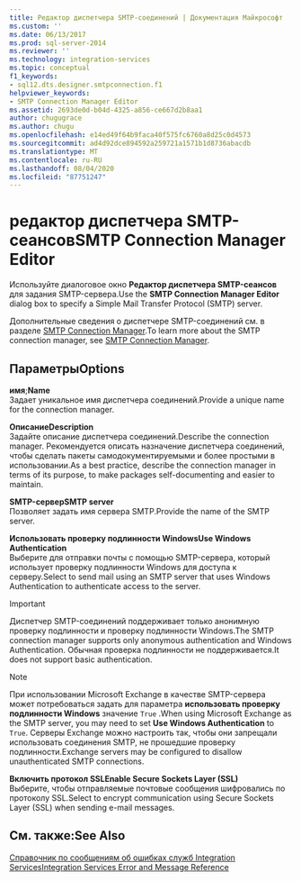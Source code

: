 ```yaml
---
title: Редактор диспетчера SMTP-соединений | Документация Майкрософт
ms.custom: ''
ms.date: 06/13/2017
ms.prod: sql-server-2014
ms.reviewer: ''
ms.technology: integration-services
ms.topic: conceptual
f1_keywords:
- sql12.dts.designer.smtpconnection.f1
helpviewer_keywords:
- SMTP Connection Manager Editor
ms.assetid: 2693de0d-b04d-4325-a856-ce667d2b8aa1
author: chugugrace
ms.author: chugu
ms.openlocfilehash: e14ed49f64b9faca40f575fc6760a8d25c0d4573
ms.sourcegitcommit: ad4d92dce894592a259721a1571b1d8736abacdb
ms.translationtype: MT
ms.contentlocale: ru-RU
ms.lasthandoff: 08/04/2020
ms.locfileid: "87751247"
---
```

# <a name="smtp-connection-manager-editor"></a><span data-ttu-id="c9a5c-102">редактор диспетчера SMTP-сеансов</span><span class="sxs-lookup"><span data-stu-id="c9a5c-102">SMTP Connection Manager Editor</span></span>
  <span data-ttu-id="c9a5c-103">Используйте диалоговое окно **Редактор диспетчера SMTP-сеансов** для задания SMTP-сервера.</span><span class="sxs-lookup"><span data-stu-id="c9a5c-103">Use the **SMTP Connection Manager Editor** dialog box to specify a Simple Mail Transfer Protocol (SMTP) server.</span></span>  
  
 <span data-ttu-id="c9a5c-104">Дополнительные сведения о диспетчере SMTP-соединений см. в разделе [SMTP Connection Manager](connection-manager/smtp-connection-manager.md).</span><span class="sxs-lookup"><span data-stu-id="c9a5c-104">To learn more about the SMTP connection manager, see [SMTP Connection Manager](connection-manager/smtp-connection-manager.md).</span></span>  
  
## <a name="options"></a><span data-ttu-id="c9a5c-105">Параметры</span><span class="sxs-lookup"><span data-stu-id="c9a5c-105">Options</span></span>  
 <span data-ttu-id="c9a5c-106">**имя**;</span><span class="sxs-lookup"><span data-stu-id="c9a5c-106">**Name**</span></span>  
 <span data-ttu-id="c9a5c-107">Задает уникальное имя диспетчера соединений.</span><span class="sxs-lookup"><span data-stu-id="c9a5c-107">Provide a unique name for the connection manager.</span></span>  
  
 <span data-ttu-id="c9a5c-108">**Описание**</span><span class="sxs-lookup"><span data-stu-id="c9a5c-108">**Description**</span></span>  
 <span data-ttu-id="c9a5c-109">Задайте описание диспетчера соединений.</span><span class="sxs-lookup"><span data-stu-id="c9a5c-109">Describe the connection manager.</span></span> <span data-ttu-id="c9a5c-110">Рекомендуется описать назначение диспетчера соединений, чтобы сделать пакеты самодокументируемыми и более простыми в использовании.</span><span class="sxs-lookup"><span data-stu-id="c9a5c-110">As a best practice, describe the connection manager in terms of its purpose, to make packages self-documenting and easier to maintain.</span></span>  
  
 <span data-ttu-id="c9a5c-111">**SMTP-сервер**</span><span class="sxs-lookup"><span data-stu-id="c9a5c-111">**SMTP server**</span></span>  
 <span data-ttu-id="c9a5c-112">Позволяет задать имя сервера SMTP.</span><span class="sxs-lookup"><span data-stu-id="c9a5c-112">Provide the name of the SMTP server.</span></span>  
  
 <span data-ttu-id="c9a5c-113">**Использовать проверку подлинности Windows**</span><span class="sxs-lookup"><span data-stu-id="c9a5c-113">**Use Windows Authentication**</span></span>  
 <span data-ttu-id="c9a5c-114">Выберите для отправки почты с помощью SMTP-сервера, который использует проверку подлинности Windows для доступа к серверу.</span><span class="sxs-lookup"><span data-stu-id="c9a5c-114">Select to send mail using an SMTP server that uses Windows Authentication to authenticate access to the server.</span></span>  
  
> [!IMPORTANT]  
>  <span data-ttu-id="c9a5c-115">Диспетчер SMTP-соединений поддерживает только анонимную проверку подлинности и проверку подлинности Windows.</span><span class="sxs-lookup"><span data-stu-id="c9a5c-115">The SMTP connection manager supports only anonymous authentication and Windows Authentication.</span></span> <span data-ttu-id="c9a5c-116">Обычная проверка подлинности не поддерживается.</span><span class="sxs-lookup"><span data-stu-id="c9a5c-116">It does not support basic authentication.</span></span>  
  
> [!NOTE]  
>  <span data-ttu-id="c9a5c-117">При использовании Microsoft Exchange в качестве SMTP-сервера может потребоваться задать для параметра **использовать проверку подлинности Windows** значение `True` .</span><span class="sxs-lookup"><span data-stu-id="c9a5c-117">When using Microsoft Exchange as the SMTP server, you may need to set **Use Windows Authentication** to `True`.</span></span> <span data-ttu-id="c9a5c-118">Серверы Exchange можно настроить так, чтобы они запрещали использовать соединения SMTP, не прошедшие проверку подлинности.</span><span class="sxs-lookup"><span data-stu-id="c9a5c-118">Exchange servers may be configured to disallow unauthenticated SMTP connections.</span></span>  
  
 <span data-ttu-id="c9a5c-119">**Включить протокол SSL**</span><span class="sxs-lookup"><span data-stu-id="c9a5c-119">**Enable Secure Sockets Layer (SSL)**</span></span>  
 <span data-ttu-id="c9a5c-120">Выберите, чтобы отправляемые почтовые сообщения шифровались по протоколу SSL.</span><span class="sxs-lookup"><span data-stu-id="c9a5c-120">Select to encrypt communication using Secure Sockets Layer (SSL) when sending e-mail messages.</span></span>  
  
## <a name="see-also"></a><span data-ttu-id="c9a5c-121">См. также:</span><span class="sxs-lookup"><span data-stu-id="c9a5c-121">See Also</span></span>  
 [<span data-ttu-id="c9a5c-122">Справочник по сообщениям об ошибках служб Integration Services</span><span class="sxs-lookup"><span data-stu-id="c9a5c-122">Integration Services Error and Message Reference</span></span>](../../2014/integration-services/integration-services-error-and-message-reference.md)  
  
  
